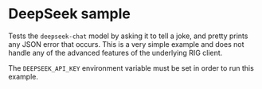 # DeepSeek sample

Tests the `deepseek-chat` model by asking it to tell a joke, and pretty prints any JSON error that occurs. This is a very simple example and does not handle any of the advanced features of the underlying RIG client.

The `DEEPSEEK_API_KEY` environment variable must be set in order to run this example.
